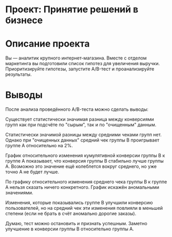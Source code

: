 # Проект: Принятие решений в бизнесе
# Описание проекта
Вы — аналитик крупного интернет-магазина. Вместе с отделом маркетинга вы подготовили список гипотез для увеличения выручки.
Приоритизируйте гипотезы, запустите A/B-тест и проанализируйте результаты. 

# Выводы 
После анализа проведённого А/В-теста можно сделать выводы:

Существует статистически значимая разница между конверсиями групп как при подсчёте по "сырым", так и по "очищенным" данным.

Статистически значимой разницы между средними чеками групп нет. Однако при "очищенных данных" средний чек группы В проигрывает группе А относительно на 2%.

График относительного изменения кумулятивной конверсии группы B к группе A показывает, что конверсия группы В стабильно лучше группы А. Возможно это значение ещё колеблется вокруг среднего, но уже точно А не будет лучше.

По графику относительного изменения среднего чека группы В к группе А нельзя сказать ничего конкретного. График искажён аномальными значениями.

Изменения, которые показывались группе В улучшили конверсию пользователей, но на средний чек эти изменения повлияли в меньшей степени (если не брать в счёт аномально дорогие заказы).

Думаю, тест можно остановить и признать успешным. Заметно улучшение в конверсии группы В относительно группы А.
